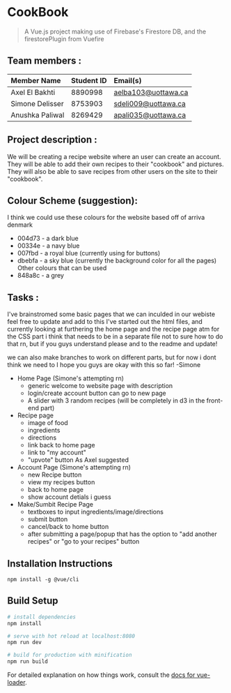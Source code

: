 # CookBook

> A Vue.js project making use of Firebase's Firestore DB, and the firestorePlugin from Vuefire

## Team members :

| **Member Name**           | **Student ID** | **Email(s)**                  |
| :------------------------ | :------------- | :-----------------------------|
| Axel El Bakhti            | 8890998        | aelba103@uottawa.ca           |
| Simone Delisser           | 8753903        | sdeli009@uottawa.ca           |
| Anushka Paliwal           | 8269429        | apali035@uottawa.ca           |

## Project description :

We will be creating a recipe website where an user can create an account. 
They will be able to add their own recipes to their "cookbook" and pictures.
They will also be able to save recipes from other users on the site to their "cookbook".

## Colour Scheme (suggestion):

I think we could use these colours for the website based off of arriva denmark
- 004d73 - a dark blue
- 00334e - a navy blue 
- 007fbd - a royal blue (currently using for buttons)
- dbebfa - a sky blue (currently the background color for all the pages)
Other colours that can be used
- 848a8c - a grey

## Tasks :
I've brainstromed some basic pages that we can inculded in our webiste feel free to update and add to this
I've started out the html files, and currently looking at furthering the home page and the recipe page atm
for the CSS part i think that needs to be in a separate file not to sure how to do that rn, but if you guys understand please and to the readme and update!

we can also make branches to work on different parts, but for now i dont think we need to 
I hope you guys are okay with this so far! -Simone
- Home Page (Simone's attempting rn)
    - generic welcome to website page with description
    - login/create account button can go to new page
    - A slider with 3 random recipes (will be completely in d3 in the front-end part)
- Recipe page
    - image of food
    - ingredients
    - directions
    - link back to home page
    - link to "my account"
    - "upvote" button As Axel suggested
- Account Page (Simone's attempting rn)
    - new Recipe button
    - view my recipes button
    - back to home page
    - show account detials i guess
- Make/Sumbit Recipe Page
    - textboxes to input ingredients/image/directions
    - submit button
    - cancel/back to home button
    - after submitting a page/popup that has the option to "add another recipes" or "go to your recipes" button

## Installation Instructions

```
npm install -g @vue/cli
```

## Build Setup

``` bash
# install dependencies
npm install

# serve with hot reload at localhost:8080
npm run dev

# build for production with minification
npm run build
```

For detailed explanation on how things work, consult the [docs for vue-loader](http://vuejs.github.io/vue-loader).
